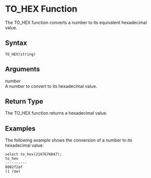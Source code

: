 # TO\_HEX Function<a name="r_TO_HEX"></a>

The TO\_HEX function converts a number to its equivalent hexadecimal value\. 

## Syntax<a name="r_TO_HEX-syntax"></a>

```
TO_HEX(string)
```

## Arguments<a name="r_TO_HEX-arguments"></a>

 *number*   
A number to convert to its hexadecimal value\. 

## Return Type<a name="r_TO_HEX-return-type"></a>

The TO\_HEX function returns a hexadecimal value\. 

## Examples<a name="r_TO_HEX-examples"></a>

The following example shows the conversion of a number to its hexadecimal value: 

```
select to_hex(2147676847);
to_hex
----------
8002f2af
(1 row)
```